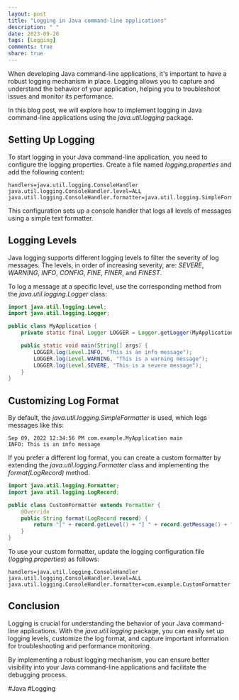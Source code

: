 ```yaml
---
layout: post
title: "Logging in Java command-line applications"
description: " "
date: 2023-09-20
tags: [Logging]
comments: true
share: true
---
```


When developing Java command-line applications, it's important to have a robust logging mechanism in place. Logging allows you to capture and understand the behavior of your application, helping you to troubleshoot issues and monitor its performance.

In this blog post, we will explore how to implement logging in Java command-line applications using the *java.util.logging* package.

## Setting Up Logging

To start logging in your Java command-line application, you need to configure the logging properties. Create a file named *logging.properties* and add the following content:

```properties
handlers=java.util.logging.ConsoleHandler
java.util.logging.ConsoleHandler.level=ALL
java.util.logging.ConsoleHandler.formatter=java.util.logging.SimpleFormatter
```

This configuration sets up a console handler that logs all levels of messages using a simple text formatter.

## Logging Levels

Java logging supports different logging levels to filter the severity of log messages. The levels, in order of increasing severity, are: *SEVERE*, *WARNING*, *INFO*, *CONFIG*, *FINE*, *FINER*, and *FINEST*. 

To log a message at a specific level, use the corresponding method from the *java.util.logging.Logger* class:

```java
import java.util.logging.Level;
import java.util.logging.Logger;

public class MyApplication {
    private static final Logger LOGGER = Logger.getLogger(MyApplication.class.getName());

    public static void main(String[] args) {
        LOGGER.log(Level.INFO, "This is an info message");
        LOGGER.log(Level.WARNING, "This is a warning message");
        LOGGER.log(Level.SEVERE, "This is a severe message");
    }
}
```

## Customizing Log Format

By default, the *java.util.logging.SimpleFormatter* is used, which logs messages like this:

```
Sep 09, 2022 12:34:56 PM com.example.MyApplication main
INFO: This is an info message
```

If you prefer a different log format, you can create a custom formatter by extending the *java.util.logging.Formatter* class and implementing the *format(LogRecord)* method.

```java
import java.util.logging.Formatter;
import java.util.logging.LogRecord;

public class CustomFormatter extends Formatter {
    @Override
    public String format(LogRecord record) {
        return "[" + record.getLevel() + "] " + record.getMessage() + "\n";
    }
}
```

To use your custom formatter, update the logging configuration file (*logging.properties*) as follows:

```properties
handlers=java.util.logging.ConsoleHandler
java.util.logging.ConsoleHandler.level=ALL
java.util.logging.ConsoleHandler.formatter=com.example.CustomFormatter
```

## Conclusion

Logging is crucial for understanding the behavior of your Java command-line applications. With the *java.util.logging* package, you can easily set up logging levels, customize the log format, and capture important information for troubleshooting and performance monitoring.

By implementing a robust logging mechanism, you can ensure better visibility into your Java command-line applications and facilitate the debugging process.

#Java #Logging